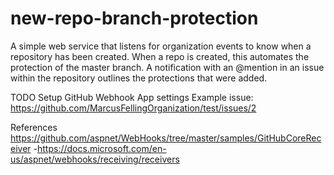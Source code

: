 # new-repo-branch-protection
A simple web service that listens for organization events to know when a repository has been created. When a repo is created, this automates the protection of the master branch. A notification with an @mention in an issue within the repository outlines the protections that were added.

TODO
Setup GitHub Webhook
App settings
Example issue: https://github.com/MarcusFellingOrganization/test/issues/2

References
https://github.com/aspnet/WebHooks/tree/master/samples/GitHubCoreReceiver
-https://docs.microsoft.com/en-us/aspnet/webhooks/receiving/receivers
